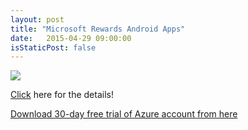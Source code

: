 ```yaml
---
layout: post
title: "Microsoft Rewards Android Apps"
date:   2015-04-29 09:00:00
isStaticPost: false
---
```


<img class="img-responsive" src="{{ site.baseurl_root }}/img/posts/fbflyer.jpg" style="max-width: 600px"/>

[Click](http://ideas.opennessatmicrosoft.com/tr) here for the details!

[Download 30-day free trial of Azure account from here](http://azure.microsoft.com/tr-tr/pricing/free-trial/)
